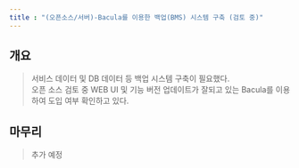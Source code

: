 ```yaml
---
title : "(오픈소스/서버)-Bacula를 이용한 백업(BMS) 시스템 구축 (검토 중)"
---
```


## 개요
>서비스 데이터 및 DB 데이터 등 백업 시스템 구축이 필요했다.<br>
오픈 소스 검토 중 WEB UI 및 기능 버전 업데이트가 잘되고 있는 Bacula를 이용하여 도입 여부 확인하고 있다.

## 마무리
>추가 예정
